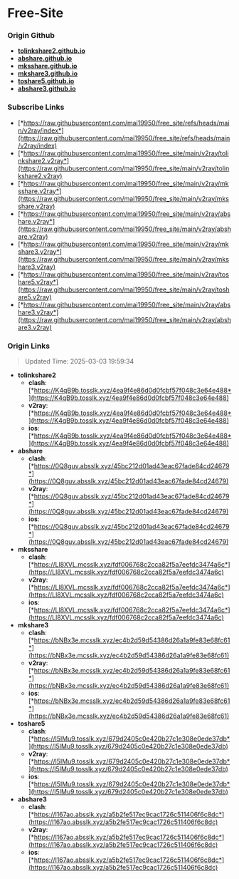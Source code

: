 # Free-Site

### Origin Github

- [**tolinkshare2.github.io**](https://github.com/tolinkshare2/tolinkshare2.github.io)
- [**abshare.github.io**](https://github.com/abshare/abshare.github.io)
- [**mksshare.github.io**](https://github.com/mksshare/mksshare.github.io)
- [**mkshare3.github.io**](https://github.com/mkshare3/mkshare3.github.io)
- [**toshare5.github.io**](https://github.com/toshare5/toshare5.github.io)
- [**abshare3.github.io**](https://github.com/abshare3/abshare3.github.io)

### Subscribe Links

- [*https://raw.githubusercontent.com/mai19950/free_site/refs/heads/main/v2ray/index*](https://raw.githubusercontent.com/mai19950/free_site/refs/heads/main/v2ray/index)
- [*https://raw.githubusercontent.com/mai19950/free_site/main/v2ray/tolinkshare2.v2ray*](https://raw.githubusercontent.com/mai19950/free_site/main/v2ray/tolinkshare2.v2ray)
- [*https://raw.githubusercontent.com/mai19950/free_site/main/v2ray/mksshare.v2ray*](https://raw.githubusercontent.com/mai19950/free_site/main/v2ray/mksshare.v2ray)
- [*https://raw.githubusercontent.com/mai19950/free_site/main/v2ray/abshare.v2ray*](https://raw.githubusercontent.com/mai19950/free_site/main/v2ray/abshare.v2ray)
- [*https://raw.githubusercontent.com/mai19950/free_site/main/v2ray/mkshare3.v2ray*](https://raw.githubusercontent.com/mai19950/free_site/main/v2ray/mkshare3.v2ray)
- [*https://raw.githubusercontent.com/mai19950/free_site/main/v2ray/toshare5.v2ray*](https://raw.githubusercontent.com/mai19950/free_site/main/v2ray/toshare5.v2ray)
- [*https://raw.githubusercontent.com/mai19950/free_site/main/v2ray/abshare3.v2ray*](https://raw.githubusercontent.com/mai19950/free_site/main/v2ray/abshare3.v2ray)

### Origin Links

> Updated Time: 2025-03-03 19:59:34

- **tolinkshare2**
  - **clash**: [*https://K4qB9b.tosslk.xyz/4ea9f4e86d0d0fcbf57f048c3e64e488*](https://K4qB9b.tosslk.xyz/4ea9f4e86d0d0fcbf57f048c3e64e488)
  - **v2ray**: [*https://K4qB9b.tosslk.xyz/4ea9f4e86d0d0fcbf57f048c3e64e488*](https://K4qB9b.tosslk.xyz/4ea9f4e86d0d0fcbf57f048c3e64e488)
  - **ios**: [*https://K4qB9b.tosslk.xyz/4ea9f4e86d0d0fcbf57f048c3e64e488*](https://K4qB9b.tosslk.xyz/4ea9f4e86d0d0fcbf57f048c3e64e488)
- **abshare**
  - **clash**: [*https://0Q8guv.absslk.xyz/45bc212d01ad43eac67fade84cd24679*](https://0Q8guv.absslk.xyz/45bc212d01ad43eac67fade84cd24679)
  - **v2ray**: [*https://0Q8guv.absslk.xyz/45bc212d01ad43eac67fade84cd24679*](https://0Q8guv.absslk.xyz/45bc212d01ad43eac67fade84cd24679)
  - **ios**: [*https://0Q8guv.absslk.xyz/45bc212d01ad43eac67fade84cd24679*](https://0Q8guv.absslk.xyz/45bc212d01ad43eac67fade84cd24679)
- **mksshare**
  - **clash**: [*https://Ll8XVL.mcsslk.xyz/fdf006768c2cca82f5a7eefdc3474a6c*](https://Ll8XVL.mcsslk.xyz/fdf006768c2cca82f5a7eefdc3474a6c)
  - **v2ray**: [*https://Ll8XVL.mcsslk.xyz/fdf006768c2cca82f5a7eefdc3474a6c*](https://Ll8XVL.mcsslk.xyz/fdf006768c2cca82f5a7eefdc3474a6c)
  - **ios**: [*https://Ll8XVL.mcsslk.xyz/fdf006768c2cca82f5a7eefdc3474a6c*](https://Ll8XVL.mcsslk.xyz/fdf006768c2cca82f5a7eefdc3474a6c)
- **mkshare3**
  - **clash**: [*https://bNBx3e.mcsslk.xyz/ec4b2d59d54386d26a1a9fe83e68fc61*](https://bNBx3e.mcsslk.xyz/ec4b2d59d54386d26a1a9fe83e68fc61)
  - **v2ray**: [*https://bNBx3e.mcsslk.xyz/ec4b2d59d54386d26a1a9fe83e68fc61*](https://bNBx3e.mcsslk.xyz/ec4b2d59d54386d26a1a9fe83e68fc61)
  - **ios**: [*https://bNBx3e.mcsslk.xyz/ec4b2d59d54386d26a1a9fe83e68fc61*](https://bNBx3e.mcsslk.xyz/ec4b2d59d54386d26a1a9fe83e68fc61)
- **toshare5**
  - **clash**: [*https://l5IMu9.tosslk.xyz/679d2405c0e420b27c1e308e0ede37db*](https://l5IMu9.tosslk.xyz/679d2405c0e420b27c1e308e0ede37db)
  - **v2ray**: [*https://l5IMu9.tosslk.xyz/679d2405c0e420b27c1e308e0ede37db*](https://l5IMu9.tosslk.xyz/679d2405c0e420b27c1e308e0ede37db)
  - **ios**: [*https://l5IMu9.tosslk.xyz/679d2405c0e420b27c1e308e0ede37db*](https://l5IMu9.tosslk.xyz/679d2405c0e420b27c1e308e0ede37db)
- **abshare3**
  - **clash**: [*https://l167ao.absslk.xyz/a5b2fe517ec9cac1726c511406f6c8dc*](https://l167ao.absslk.xyz/a5b2fe517ec9cac1726c511406f6c8dc)
  - **v2ray**: [*https://l167ao.absslk.xyz/a5b2fe517ec9cac1726c511406f6c8dc*](https://l167ao.absslk.xyz/a5b2fe517ec9cac1726c511406f6c8dc)
  - **ios**: [*https://l167ao.absslk.xyz/a5b2fe517ec9cac1726c511406f6c8dc*](https://l167ao.absslk.xyz/a5b2fe517ec9cac1726c511406f6c8dc)
